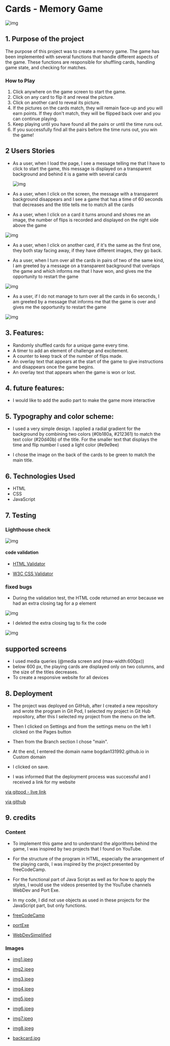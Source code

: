 # Cards - Memory Game

![img](readme-img/am-i-responsive-img.png)

## 1. Purpose of the project

The purpose of this project was to create a memory game.
The game has been implemented with several functions that handle different aspects of the game. These functions are responsible for shuffling cards, handling game state, and checking for matches.

### How to Play

1. Click anywhere on the game screen to start the game.
2. Click on any card to flip it and reveal the picture.
3. Click on another card to reveal its picture.
4. If the pictures on the cards match, they will remain face-up and you will earn points. If they don't match, they will be flipped back over and you can continue playing.
5. Keep playing until you have found all the pairs or until the time runs out.
6. If you successfully find all the pairs before the time runs out, you win the game!


## 2 Users Stories

- As a user, when I load the page, I see a message telling me that I have to click to start the game, this message is displayed on a transparent background and behind it is a game with several cards

  ![img](readme-img/startpageimg.png)

- As a user, when I click on the screen, the message with a transparent background disappears and I see a game that has a time of 60 seconds that decreases and the title tells me to match all the cards

- As a user, when I click on a card it turns around and shows me an image, the number of flips is recorded and displayed on the right side above the game

![img](readme-img/start-game-img.png)

- As a user, when I click on another card, if it's the same as the first one, they both stay facing away, if they have different images, they go back.

- As a user, when I turn over all the cards in pairs of two of the same kind, I am greeted by a message on a transparent background that overlaps the game and which informs me that I have won, and gives me the opportunity to restart the game

![img](readme-img/wingame-img.png)

- As a user, if I do not manage to turn over all the cards in 6o seconds, I am greeted by a message that informs me that the game is over and gives me the opportunity to restart the game

![img](readme-img/game-over-img.png)

## 3. Features:
- Randomly shuffled cards for a unique game every time.
- A timer to add an element of challenge and excitement.
- A counter to keep track of the number of flips made.
- An overlay text that appears at the start of the game to give instructions and disappears once the game begins.
- An overlay text that appears when the game is won or lost.

## 4. future features:

- I would like to add the audio part to make the game more interactive

## 5. Typography and color scheme:

- I used a very simple design. I applied a radial gradient for the background by combining two colors (#0b180a, #212361) to match the text color (#20d40b) of the title. For the smaller text that displays the time and flip number I used a light color (#e9e9ee)

- I chose the image on the back of the cards to be green to match the main title.

## 6. Technologies Used

- HTML
- CSS
- JavaScript

## 7. Testing

### Lighthouse check

![img](readme-img/lighthouse-test.png)

#### code validation

- [HTML Validator](https://validator.w3.org/nu/?doc=https%3A%2F%2Fbogdan131992.github.io%2FProject2-MemoryCardsGame%2F)

- [W3C CSS Validator](https://jigsaw.w3.org/css-validator/validator?uri=https%3A%2F%2Fbogdan131992.github.io%2FProject2-MemoryCardsGame%2F&profile=css3svg&usermedium=all&warning=1&vextwarning=&lang=en)

### fixed bugs

- During the validation test, the HTML code returned an error because we had an extra closing tag for a p element

![img](readme-img/bug%20p%20element.png)

- I deleted the extra closing tag to fix the code

![img](readme-img/bugp%20elem.png)

## supported screens

- I used media queries (@media screen and (max-width:600px))
- below 600 px, the playing cards are displayed only on two columns, and the size of the titles decreases.
- To create a responsive website for all devices

## 8. Deployment

- The project was deployed on GitHub, after I created a new repository and wrote the program in Git Pod, I selected my project in Git Hub repository, after this I selected my project from the menu on the left.

- Then I clicked on Settings and from the settings menu on the left I clicked on the Pages button

- Then from the Branch section I chose "main".

- At the end, I entered the domain name bogdan131992.github.io in Custom domain

- I clicked on save.

- I was informed that the deployment process was successful and I received a link for my website


[via gitpod - live link](https://bogdan131992.github.io/Project2-MemoryCardsGame/)

[via github](https://github.com/Bogdan131992/Project2-MemoryCardsGame)

## 9. credits

### Content

- To implement this game and to understand the algorithms behind the game, I was inspired by two projects that I found on YouTube.

- For the structure of the program in HTML, especially the arrangement of the playing cards, I was inspired by the project presented by freeCodeCamp.

- For the functional part of Java Script as well as for how to apply the styles, I would use the videos presented by the YouTube channels WebDev and Port Exe.

- In my code, I did not use objects as used in these projects for the JavaScript part, but only functions.

- [freeCodeCamp](https://www.youtube.com/watch?v=ZniVgo8U7ek)

- [portExe](https://www.youtube.com/watch?v=3uuQ3g92oPQ)

- [WebDevSimplified](https://www.youtube.com/watch?v=28VfzEiJgy4)


### Images

- [img1.jpeg](https://stock.adobe.com/ie/images/portrait-of-two-funny-donkeys-black-and-white/293791323?asset_id=293791323)

- [img2.jpeg](https://stock.adobe.com/ie/images/cute-fluffy-rabbit-on-color-background/411745360?asset_id=411745360)

- [img3.jpeg](https://stock.adobe.com/ie/images/cardinal-on-a-brown-plank/84805167?asset_id=84805167)

- [img4.jpeg](https://stock.adobe.com/ie/images/european-wolf-in-winter-canis-lupus/461415700)

- [img5.jpeg](https://stock.adobe.com/ie/images/chimpanzee-consists-of-two-extant-species-common-chimpanzee-and-bonobo-bonobos-and-common-chimpanzees-are-the-only-species-of-great-apes-that-are-currently-restricted-in-their-range-to-africa/305259897)

- [img6.jpeg](https://stock.adobe.com/ie/images/mare-with-young-colt/215104218)

- [img7.jpeg](https://stock.adobe.com/ie/images/long-eared-owl-asio-otus/171955612)

- [img8.jpeg](https://stock.adobe.com/ie/images/adorable-cute-harvest-mice-micromys-minutus-on-yellow-tulip-flower-foliage-with-neutral-green-nature-background/287897661?asset_id=287897661)
- [backcard.jpg](https://www.jucariesimagie.ro/4939-large_01bold/bicycle-verde-carti-de-joc.jpg)
